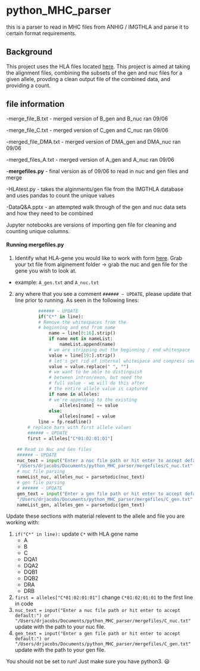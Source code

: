 # python_MHC_parser
this is a parser to read in MHC files from ANHIG / IMGTHLA and parse it to certain format requirements. 

## Background 
This project uses the HLA files located [here](https://github.com/ANHIG/IMGTHLA). This project is aimed at taking the alignment files, combining the subsets of the gen and nuc files for a given allele, provding a clean output file of the combined data, and providing a count.   



## file information 
-merge_file_B.txt - merged version of B_gen and B_nuc ran 09/06

-merge_file_C.txt - merged version of C_gen and C_nuc ran 09/06

-merged_file_DMA.txt - merged version of DMA_gen and DMA_nuc ran 09/06

-merged_files_A.txt - merged version of A_gen and A_nuc ran 09/06

-**mergefiles.py** - final version as of 09/06 to read in nuc and gen files and merge

-HLAtest.py - takes the alginments/gen file from the IMGTHLA database and uses pandas to count the unique values 

-DataQ&A.pptx - an attempted walk through of the gen and nuc data sets and how they need to be combined 

Jupyter notebooks are versions of importing gen file for cleaning and counting unique columns. 

#### Running mergefiles.py
1. Identify what HLA-gene you would like to work with form [here](https://github.com/ANHIG/IMGTHLA). Grab your txt file from alginement folder -> grab the nuc and gen file for the gene you wish to look at. 
* example: `A_gen.txt` and `A_nuc.txt`
2. any where that you see a comment `###### ~ UPDATE`, please update that line prior to running. As seen in the following lines: 
```python
            ###### ~ UPDATE 
            if("C*" in line):
            # Remove the whitespaces from the
            # beginning and end from name
                name = line[0:16].strip()
                if name not in nameList:
                    nameList.append(name)
                # we are stripping out the beginning / end whitespace
                value = line[19:].strip()
                # let's get rid of internal whitespace and compress sequence
                value = value.replace(" ", "")
                # we want to be able to distinguish
                # between intron/exon, but need the
                # full value - we will do this after
                # the entire allele value is captured
                if name in alleles:
                # we're appending to the existing
                    alleles[name] += value
                else:
                    alleles[name] = value
            line = fp.readline()
        # replace bars with first allele values
        ###### ~ UPDATE 
        first = alleles["C*01:02:01:01"]
```

```python
    ## Read in Nuc and Gen files 
    ###### ~ UPDATE 
    nuc_text = input("Enter a nuc file path or hit enter to accept default:") or \
    "/Users/drjacobs/Documents/python_MHC_parser/mergefiles/C_nuc.txt"
    # nuc file parsing
    nameList_nuc, alleles_nuc = parsetodic(nuc_text)
    # gen file parsing    
    # ###### ~ UPDATE 
    gen_text = input("Enter a gen file path or hit enter to accept default:") or \
    "/Users/drjacobs/Documents/python_MHC_parser/mergefiles/C_gen.txt" 
    nameList_gen, alleles_gen = parsetodic(gen_text)
```

Update these sections with material relevent to the allele and file you are working with:
1. `if("C*" in line):` update `C*` with HLA gene name 
    * A
    * B
    * C
    * DQA1
    * DQA2
    * DQB1
    * DQB2
    * DRA
    * DRB 
1. `first = alleles["C*01:02:01:01"]` change `C*01:02:01:01` to the first line in code
1. `nuc_text = input("Enter a nuc file path or hit enter to accept default:") or "/Users/drjacobs/Documents/python_MHC_parser/mergefiles/C_nuc.txt"` update with the path to your nuc file. 
1.  `gen_text = input("Enter a gen file path or hit enter to accept default:") or "/Users/drjacobs/Documents/python_MHC_parser/mergefiles/C_gen.txt"` update with the path to your gen file. 

You should not be set to run! Just make sure you have python3. :smiley:
